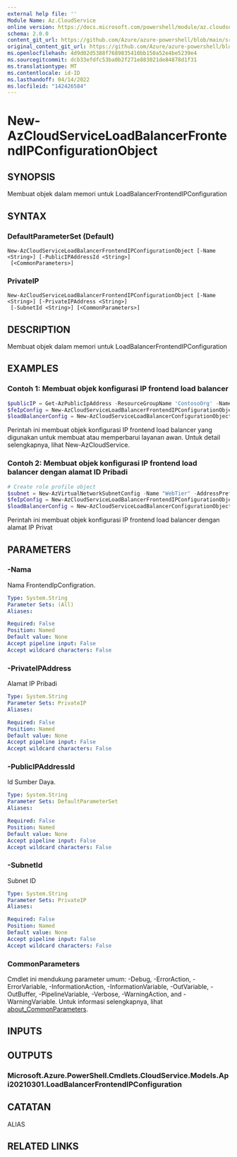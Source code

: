 ```yaml
---
external help file: ''
Module Name: Az.CloudService
online version: https://docs.microsoft.com/powershell/module/az.cloudservice/new-azcloudserviceloadbalancerfrontendipconfigurationobject
schema: 2.0.0
content_git_url: https://github.com/Azure/azure-powershell/blob/main/src/CloudService/help/New-AzCloudServiceLoadBalancerFrontendIPConfigurationObject.md
original_content_git_url: https://github.com/Azure/azure-powershell/blob/main/src/CloudService/help/New-AzCloudServiceLoadBalancerFrontendIPConfigurationObject.md
ms.openlocfilehash: 4d9d02d5388f7689835410bb150a52e4be5239e4
ms.sourcegitcommit: dcb33efdfc53ba0b2f271e883021de84878d1f31
ms.translationtype: MT
ms.contentlocale: id-ID
ms.lasthandoff: 04/14/2022
ms.locfileid: "142426584"
---
```

# New-AzCloudServiceLoadBalancerFrontendIPConfigurationObject

## SYNOPSIS
Membuat objek dalam memori untuk LoadBalancerFrontendIPConfiguration

## SYNTAX

### DefaultParameterSet (Default)
```
New-AzCloudServiceLoadBalancerFrontendIPConfigurationObject [-Name <String>] [-PublicIPAddressId <String>]
 [<CommonParameters>]
```

### PrivateIP
```
New-AzCloudServiceLoadBalancerFrontendIPConfigurationObject [-Name <String>] [-PrivateIPAddress <String>]
 [-SubnetId <String>] [<CommonParameters>]
```

## DESCRIPTION
Membuat objek dalam memori untuk LoadBalancerFrontendIPConfiguration

## EXAMPLES

### Contoh 1: Membuat objek konfigurasi IP frontend load balancer
```powershell
$publicIP = Get-AzPublicIpAddress -ResourceGroupName 'ContosoOrg' -Name 'ContosoPublicIP'
$feIpConfig = New-AzCloudServiceLoadBalancerFrontendIPConfigurationObject -Name 'ContosoFe' -PublicIPAddressId $publicIp.Id
$loadBalancerConfig = New-AzCloudServiceLoadBalancerConfigurationObject -Name 'ContosoLB' -FrontendIPConfiguration $feIpConfig
```

Perintah ini membuat objek konfigurasi IP frontend load balancer yang digunakan untuk membuat atau memperbarui layanan awan.
Untuk detail selengkapnya, lihat New-AzCloudService.

### Contoh 2: Membuat objek konfigurasi IP frontend load balancer dengan alamat ID Pribadi
```powershell
# Create role profile object
$subnet = New-AzVirtualNetworkSubnetConfig -Name "WebTier" -AddressPrefix "10.0.0.0/24" -WarningAction SilentlyContinue 
$feIpConfig = New-AzCloudServiceLoadBalancerFrontendIPConfigurationObject -Name 'ContosoFe' -privateIPAddress '10.0.0.6' -subnetId $Subnet.Id
$loadBalancerConfig = New-AzCloudServiceLoadBalancerConfigurationObject -Name 'ContosoLB' -FrontendIPConfiguration $feIpConfig

```

Perintah ini membuat objek konfigurasi IP frontend load balancer dengan alamat IP Privat

## PARAMETERS

### -Nama
Nama FrontendIpConfigration.

```yaml
Type: System.String
Parameter Sets: (All)
Aliases:

Required: False
Position: Named
Default value: None
Accept pipeline input: False
Accept wildcard characters: False
```

### -PrivateIPAddress
Alamat IP Pribadi

```yaml
Type: System.String
Parameter Sets: PrivateIP
Aliases:

Required: False
Position: Named
Default value: None
Accept pipeline input: False
Accept wildcard characters: False
```

### -PublicIPAddressId
Id Sumber Daya.

```yaml
Type: System.String
Parameter Sets: DefaultParameterSet
Aliases:

Required: False
Position: Named
Default value: None
Accept pipeline input: False
Accept wildcard characters: False
```

### -SubnetId
Subnet ID

```yaml
Type: System.String
Parameter Sets: PrivateIP
Aliases:

Required: False
Position: Named
Default value: None
Accept pipeline input: False
Accept wildcard characters: False
```

### CommonParameters
Cmdlet ini mendukung parameter umum: -Debug, -ErrorAction, -ErrorVariable, -InformationAction, -InformationVariable, -OutVariable, -OutBuffer, -PipelineVariable, -Verbose, -WarningAction, and -WarningVariable. Untuk informasi selengkapnya, lihat [about_CommonParameters](http://go.microsoft.com/fwlink/?LinkID=113216).

## INPUTS

## OUTPUTS

### Microsoft.Azure.PowerShell.Cmdlets.CloudService.Models.Api20210301.LoadBalancerFrontendIPConfiguration

## CATATAN

ALIAS

## RELATED LINKS

